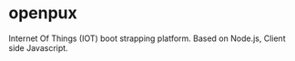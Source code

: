 openpux
=======

Internet Of Things (IOT) boot strapping platform. Based on Node.js, Client side Javascript.
